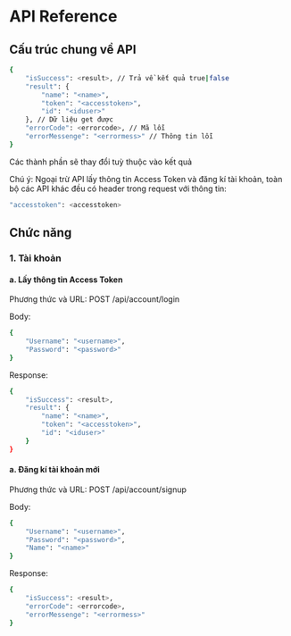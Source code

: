 # API Reference

## Cấu trúc chung về API
```sh
{
    "isSuccess": <result>, // Trả về kết quả true|false
    "result": {
        "name": "<name>",
        "token": "<accesstoken>",
        "id": "<iduser>"
    }, // Dữ liệu get được
    "errorCode": <errorcode>, // Mã lỗi
    "errorMessenge": "<errormess>" // Thông tin lỗi
}
```
Các thành phần sẽ thay đổi tuỳ thuộc vào kết quả

Chú ý: Ngoại trừ API lấy thông tin Access Token và đăng kí tài khoản, toàn bộ các API khác đều có 
header trong request với thông tin:  
```sh
"accesstoken": <accesstoken>
```
    
## Chức năng
### 1. Tài khoản
#### a. Lấy thông tin Access Token 
Phương thức và URL: POST /api/account/login

Body:
```sh
{
    "Username": "<username>",
    "Password": "<password>"
}
```
Response:
```sh
{
    "isSuccess": <result>,
    "result": {
        "name": "<name>",
        "token": "<accesstoken>",
        "id": "<iduser>"
    }
}
```
#### a. Đăng kí tài khoản mới
Phương thức và URL: POST /api/account/signup

Body:
```sh
{
    "Username": "<username>",
    "Password": "<password>",
    "Name": "<name>"
}
```
Response:
```sh
{
    "isSuccess": <result>,
    "errorCode": <errorcode>,
    "errorMessenge": "<errormess>"
}
```
